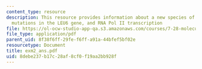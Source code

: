 ```yaml
---
content_type: resource
description: This resource provides information about a new species of yeast, spontaneous
  mutations in the LEU6 gene, and RNA Pol II transcription
file: https://ol-ocw-studio-app-qa.s3.amazonaws.com/courses/7-28-molecular-biology-spring-2005/8debe237b17c28af8cf0f19aa2bb928f_exm2_ans.pdf
file_type: application/pdf
parent_uid: 8f38f6ff-29fe-f6ff-a91a-44bfef5bf02e
resourcetype: Document
title: exm2_ans.pdf
uid: 8debe237-b17c-28af-8cf0-f19aa2bb928f
---
```

